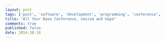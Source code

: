 ```yaml
---
layout: post
tags: ['post', 'software', 'development', 'programming', 'conference', 'event']
title: "All Your Base Conference, sexism and hope"
comments: true
published: false
date: 2014-10-18
---
```


